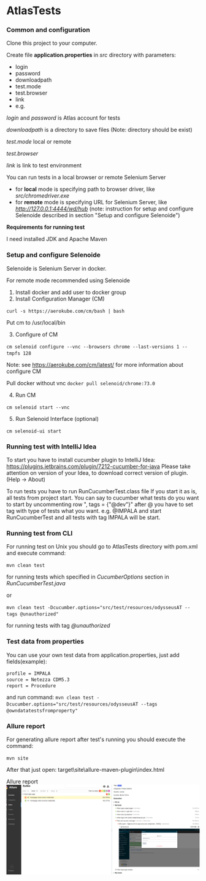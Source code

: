 # AtlasTests

### Common and configuration

Clone this project to your computer.

Create file **application.properties** in _src_ directory with parameters:

- login
- password
- downloadpath
- test.mode  
- test.browser 
- link
- e.g.


_login_ and _password_ is Atlas account for tests

_downloadpath_ is a directory to save files (Note: directory should be exist)

_test.mode_ local or remote

_test.browser_

_link_ is link to test environment

You can run tests in a local browser or remote Selenium Server

- for **local** mode is specifying path to browser driver, like _src/chromedriver.exe_
- for **remote** mode is specifying URL for Selenium Server, like _http://127.0.0.1:4444/wd/hub_ 
(note: instruction for setup and configure Selenoide described in section "Setup and configure Selenoide") 

**Requirements for running test**

I need installed JDK and Apache Maven 

### Setup and configure Selenoide

Selenoide is Selenium Server in docker. 

For remote mode recommended using Selenoide
 
1. Install docker and add user to docker group
2. Install Configuration Manager (CM)

`curl -s https://aerokube.com/cm/bash | bash`

Put cm to /usr/local/bin

3. Configure of CM

`cm selenoid configure --vnc --browsers chrome --last-versions 1 --tmpfs 128`

Note: see https://aerokube.com/cm/latest/ for more information about configure CM

Pull docker without vnc
`docker pull selenoid/chrome:73.0`

4. Run CM

`cm selenoid start --vnc`

5. Run Selenoid Interface (optional)

`cm selenoid-ui start`

### Running test with IntelliJ Idea
To start you have to install cucumber plugin to IntelliJ Idea: https://plugins.jetbrains.com/plugin/7212-cucumber-for-java
Please take attention on version of your Idea, to download correct version of plugin. (Help -> About)

To run tests you have to run RunCucumberTest.class file
If you start it as is, all tests from project start.
You can say to cucumber what tests do you want to start by uncommenting row ", tags = {"@dev"}"
after  @ you have to set tag with type of tests what you want. e.g. @IMPALA and start RunCucumberTest and all tests with
tag IMPALA will be start.

### Running test from CLI
For running test on Unix you should go to AtlasTests directory with pom.xml and execute command:

`mvn clean test` 

for running tests which specified in _CucumberOptions_ section in _RunCucumberTest.java_
 
or 

`mvn clean test -Dcucumber.options="src/test/resources/odysseusAT --tags @unauthorized"`

for running tests with tag _@unauthorized_

### Test data from properties
You can use your own test data from application.properties, just add fields(example):
```
profile = IMPALA
source = Netezza CDM5.3
report = Procedure
```

and run command:
`mvn clean test -Dcucumber.options="src/test/resources/odysseusAT --tags @owndatatestsfromproperty"`

### Allure report
For generating allure report after test's running you should execute the command:

`mvn site` 

After that just open:
target\site\allure-maven-plugin\index.html

 
  Allure report
 ![alt text](allure/allure.PNG "Allure report example")